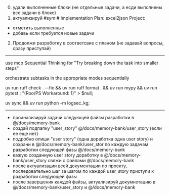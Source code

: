 0. удали выполненные блоки (не отдельные задачи, а есди выполнены все задачи в блоке)
1. актуализируй #sym:# Implementation Plan: excel2json Project:
- отметить выполненные
-  добавь если требуется новые задачи
2. Продолжи разработку в соответсвие с планом (не задавай вопросы, сразу приступай)


---
use mcp Sequential Thinking for "Try breaking down the task into smaller steps"


orchestrate subtasks in the appropriate modes sequentially



uv run ruff check . --fix && uv run ruff format . && uv run mypy && uv run pytest ; "(Roo/PS Workaround: 1)" > $null;

uv sync && uv run python -m logsec_kg; 



---
- проанализируй задачи следующей файзы разработки в @/docs/memory-bank 
- создай подпапку "user_story" @/docs/memory-bank/user_story (если ее еще нет)
- подробно опиши "user story" (одна доработка одна user story) и сохрани в @/docs/memory-bank/user_stor по каждую задачам разработки следующей фазы @/docs/memory-bank 
- кажую созданную user story доработку в @/docs/memory-bank/user_story   свяжи c файлами @/docs/memory-bank 
- после актуализации всей документации по проекту, последовательно шаг за шагом по каждой user_story приступи к разработки следующей фазы
- после завершения каждой файзы, актуализируй докумнетацию в @/docs/memory-bank/user_story  и @/docs/memory-bank